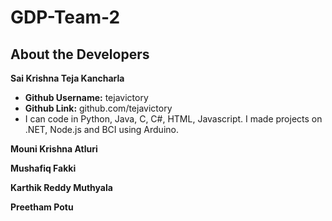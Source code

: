 # GDP-Team-2

## About the Developers

**Sai Krishna Teja Kancharla**
- **Github Username:** tejavictory
- **Github Link:** github.com/tejavictory
- I can code in Python, Java, C, C#, HTML, Javascript. I made projects on .NET, Node.js and BCI using Arduino.

**Mouni Krishna Atluri**

**Mushafiq Fakki**

**Karthik Reddy Muthyala**

**Preetham Potu**


